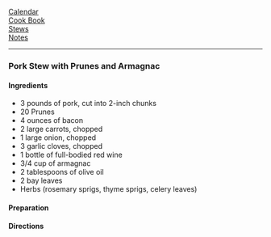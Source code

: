 [Calendar](https://github.com/vmsmith/EDT/blob/master/calendar.md)    
[Cook Book](https://github.com/vmsmith/CookBook/blob/master/README.md)   
[Stews](https://github.com/vmsmith/CookBook/blob/master/stews.md)   
[Notes](https://github.com/vmsmith/CookBook/blob/master/notes.md)   

-----    

### Pork Stew with Prunes and Armagnac   

#### Ingredients   
* 3 pounds of pork, cut into 2-inch chunks
* 20 Prunes
* 4 ounces of bacon
* 2 large carrots, chopped
* 1 large onion, chopped
* 3 garlic cloves, chopped
* 1 bottle of full-bodied red wine
* 3/4 cup of armagnac
* 2 tablespoons of olive oil
* 2 bay leaves
* Herbs (rosemary sprigs, thyme sprigs, celery leaves)   

#### Preparation   


 #### Directions   

